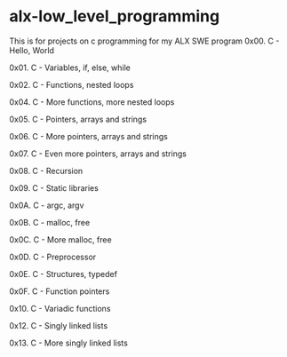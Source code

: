# alx-low_level_programming
This is for projects on c programming for my ALX SWE program
0x00. C - Hello, World

0x01. C - Variables, if, else, while

0x02. C - Functions, nested loops

0x04. C - More functions, more nested loops

0x05. C - Pointers, arrays and strings

0x06. C - More pointers, arrays and strings

0x07. C - Even more pointers, arrays and strings

0x08. C - Recursion

0x09. C - Static libraries

0x0A. C - argc, argv

0x0B. C - malloc, free

0x0C. C - More malloc, free

0x0D. C - Preprocessor

0x0E. C - Structures, typedef

0x0F. C - Function pointers

0x10. C - Variadic functions

0x12. C - Singly linked lists

0x13. C - More singly linked lists
